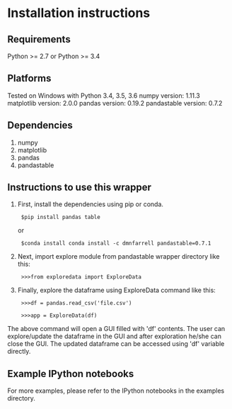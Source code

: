 # Installation instructions


## Requirements

Python >= 2.7 or Python >= 3.4

## Platforms

Tested on Windows with Python 3.4, 3.5, 3.6
numpy version: 1.11.3
matplotlib version: 2.0.0
pandas version: 0.19.2
pandastable version: 0.7.2

## Dependencies

1. numpy
2. matplotlib
3. pandas
4. pandastable


## Instructions to use this wrapper

1. First, install the dependencies using pip or conda.

		$pip install pandas table
	or

		$conda install conda install -c dmnfarrell pandastable=0.7.1
2. Next, import explore module from pandastable wrapper directory like this:

  		>>>from exploredata import ExploreData
  
3. Finally, explore the dataframe using ExploreData command like this:
  
  		>>>df = pandas.read_csv('file.csv')
  
  		>>>app = ExploreData(df)

The above command will open a GUI filled with 'df' contents. The user can 
explore/update the dataframe in the GUI and after exploration he/she can 
close the GUI. The updated dataframe can be accessed using 'df' variable
directly.



## Example IPython notebooks

For more examples, please refer to the IPython notebooks in the examples directory.

